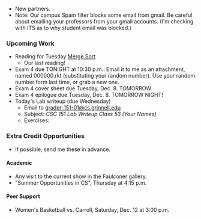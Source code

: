 * New partners.
* Note: Our campus Spam filter blocks some email from gmail.  Be careful
  about emailing your professors from your gmail accounts.  (I'm checking
  with ITS as to why student email was blocked.)

### Upcoming Work

* Reading for Tuesday
  [Merge Sort](../readings/mergesor-reading.html)
    * Our last reading!
* Exam 4 due TONIGHT at 10:30 p.m..  Email it to me as an attachment,
  named 000000.rkt (substituting your random number).
  Use your random number form last time, or grab a new one.
* Exam 4 cover sheet due Tuesday, Dec. 8. TOMORROW
* Exam 4 epilogue due Tuesday, Dec. 8. TOMORROW NIGHT!
* Today's Lab writeup (due Wednesday)
    * Email to <grader-151-01@cs.grinnell.edu> 
    * Subject: _CSC 151 Lab Writeup Class 53 (Your Names)_
    * Exercises: 

### Extra Credit Opportunities

* If possible, send me these in advance.

#### Academic

* Any visit to the current show in the Faulconer gallery.
* "Summer Opportunities in CS", Thursday at 4:15 p.m.

#### Peer Support

* Women's Basketball vs. Carroll, Saturday, Dec. 12 at 3:00 p.m.
